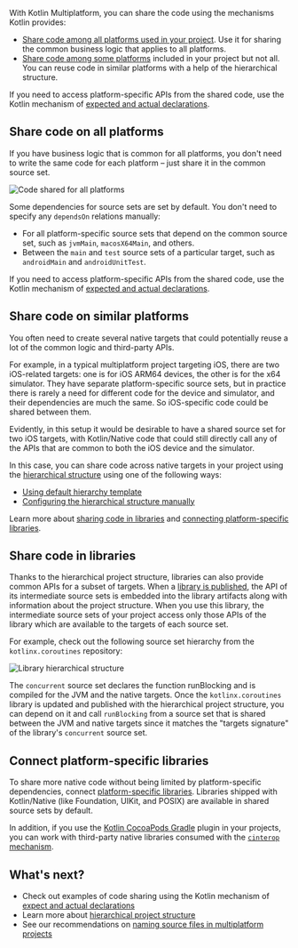 [//]: # (title: Share code on platforms)

With Kotlin Multiplatform, you can share the code using the mechanisms Kotlin provides: 
 
* [Share code among all platforms used in your project](#share-code-on-all-platforms). Use it for sharing the common 
business logic that applies to all platforms.     
* [Share code among some platforms](#share-code-on-similar-platforms) included in your project but not all. You can 
reuse code in similar platforms with a help of the hierarchical structure.

If you need to access platform-specific APIs from the shared code, use the Kotlin mechanism of [expected and actual 
declarations](multiplatform-expect-actual.md).

## Share code on all platforms

If you have business logic that is common for all platforms, you don't need to write the same code for each platform – 
just share it in the common source set.

![Code shared for all platforms](flat-structure.png)

Some dependencies for source sets are set by default. You don't need to specify any `dependsOn` relations manually:
* For all platform-specific source sets that depend on the common source set, such as `jvmMain`, `macosX64Main`, and others. 
* Between the `main` and `test` source sets of a particular target, such as `androidMain` and `androidUnitTest`.

If you need to access platform-specific APIs from the shared code, use the Kotlin mechanism of [expected and actual 
declarations](multiplatform-expect-actual.md).

## Share code on similar platforms

You often need to create several native targets that could potentially reuse a lot of the common logic and third-party APIs.

For example, in a typical multiplatform project targeting iOS, there are two iOS-related targets: one is for iOS ARM64 
devices, the other is for the x64 simulator. They have separate platform-specific source sets, but in practice there is 
rarely a need for different code for the device and simulator, and their dependencies are much the same. So iOS-specific 
code could be shared between them.

Evidently, in this setup it would be desirable to have a shared source set for two iOS targets, with Kotlin/Native code 
that could still directly call any of the APIs that are common to both the iOS device and the simulator.

In this case, you can share code across native targets in your project using the [hierarchical structure](multiplatform-hierarchy.md)
using one of the following ways:

* [Using default hierarchy template](multiplatform-hierarchy.md#default-hierarchy-template)
* [Configuring the hierarchical structure manually](multiplatform-hierarchy.md#manual-configuration)

Learn more about [sharing code in libraries](#share-code-in-libraries) and [connecting platform-specific libraries](#connect-platform-specific-libraries).

## Share code in libraries

Thanks to the hierarchical project structure, libraries can also provide common APIs for a subset of targets. When a 
[library is published](multiplatform-publish-lib.md), the API of its intermediate source sets is embedded into the library artifacts 
along with information about the project structure. When you use this library, the intermediate source sets of your project access only those APIs of 
the library which are available to the targets of each source set.

For example, check out the following source set hierarchy from the `kotlinx.coroutines` repository:

![Library hierarchical structure](lib-hierarchical-structure.png)

The `concurrent` source set declares the function runBlocking and is compiled for the JVM and the native targets. 
Once the `kotlinx.coroutines` library is updated and published with the hierarchical project structure, you can depend on 
it and call `runBlocking` from a source set that is shared between the JVM and native targets since it matches the 
"targets signature" of the library's `concurrent` source set.

## Connect platform-specific libraries

To share more native code without being limited by platform-specific dependencies, connect [platform-specific libraries](native-platform-libs.md).
Libraries shipped with Kotlin/Native (like Foundation, UIKit, and POSIX) are available in shared source sets by default.

In addition, if you use the [Kotlin CocoaPods Gradle](native-cocoapods.md) plugin in your projects,
you can work with third-party native libraries consumed with the [`cinterop` mechanism](native-c-interop.md).

## What's next?

* Check out examples of code sharing using the Kotlin mechanism of [expect and actual declarations](multiplatform-expect-actual.md)
* Learn more about [hierarchical project structure](multiplatform-hierarchy.md)
* See our recommendations on [naming source files in multiplatform projects](coding-conventions.md#源文件命名)
